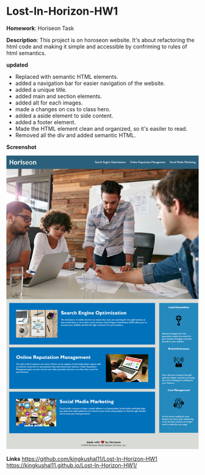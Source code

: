 # Lost-In-Horizon-HW1

**Homework**: Horiseon Task

**Description**: This project is on horoseon website. It's about refactoring the html code and making it simple and accessible by confriming to rules of html semantics.

**updated**
- Replaced with semantic HTML elements.
- added a navigation bar for easier navigation of the website.
- added a unique title.
- added main and section elements.
- added alt for each images.
- made a changes on css to class hero.
- added a aside element to side content.
- added a footer element. 
- Made the HTML element clean and organized, so it's easiler to read.
- Removed all the div and added semantic HTML.

**Screenshot**

![](assets/images/screenshot.png)

**Links**
https://github.com/kingkushal11/Lost-In-Horizon-HW1
https://kingkushal11.github.io/Lost-In-Horizon-HW1/